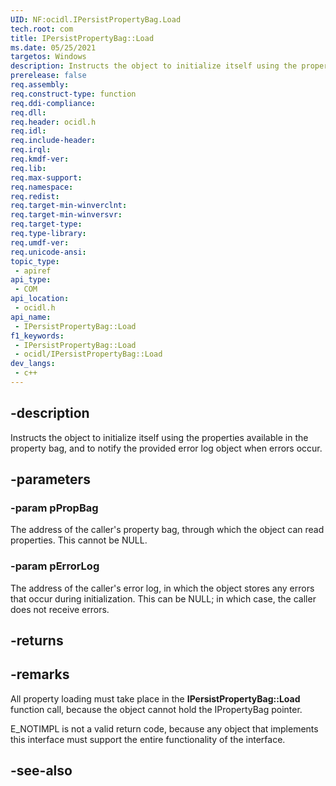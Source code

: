 ```yaml
---
UID: NF:ocidl.IPersistPropertyBag.Load
tech.root: com
title: IPersistPropertyBag::Load
ms.date: 05/25/2021
targetos: Windows
description: Instructs the object to initialize itself using the properties available in the property bag, and to notify the provided error log object when errors occur.
prerelease: false
req.assembly: 
req.construct-type: function
req.ddi-compliance: 
req.dll: 
req.header: ocidl.h
req.idl: 
req.include-header: 
req.irql: 
req.kmdf-ver: 
req.lib: 
req.max-support: 
req.namespace: 
req.redist: 
req.target-min-winverclnt: 
req.target-min-winversvr: 
req.target-type: 
req.type-library: 
req.umdf-ver: 
req.unicode-ansi: 
topic_type:
 - apiref
api_type:
 - COM
api_location:
 - ocidl.h
api_name:
 - IPersistPropertyBag::Load
f1_keywords:
 - IPersistPropertyBag::Load
 - ocidl/IPersistPropertyBag::Load
dev_langs:
 - c++
---
```


## -description

Instructs the object to initialize itself using the properties available in the property bag, and to notify the provided error log object when errors occur.

## -parameters

### -param pPropBag

The address of the caller's property bag, through which the object can read properties. This cannot be NULL.

### -param pErrorLog

The address of the caller's error log, in which the object stores any errors that occur during initialization. This can be NULL; in which case, the caller does not receive errors.

## -returns

## -remarks

All property loading must take place in the **IPersistPropertyBag::Load** function call, because the object cannot hold the IPropertyBag pointer.

E_NOTIMPL is not a valid return code, because any object that implements this interface must support the entire functionality of the interface.

## -see-also

